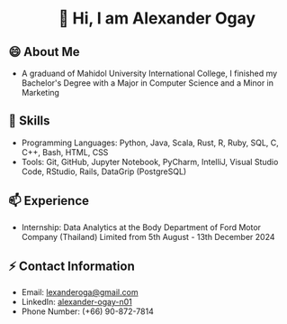 <div id="user-content-toc">
  <ul align="center" style="list-style: none;">
    <summary>
      <h1>👋 Hi, I am Alexander Ogay</h1>
     </summary>
  </ul>
</div>

## 😄 About Me
- A graduand of Mahidol University International College, I finished my Bachelor's Degree with a Major in Computer Science and a Minor in Marketing
## 🌱 Skills
- Programming Languages: Python, Java, Scala, Rust, R, Ruby, SQL, C, C++, Bash, HTML, CSS
- Tools: Git, GitHub, Jupyter Notebook, PyCharm, IntelliJ, Visual Studio Code, RStudio, Rails, DataGrip (PostgreSQL)
## 📫 Experience
- Internship: Data Analytics at the Body Department of Ford Motor Company (Thailand) Limited from 5th August - 13th December 2024
## ⚡ Contact Information
- Email: [lexanderoga@gmail.com](mailto:lexanderoga@gmail.com)
- LinkedIn: [alexander-ogay-n01](http://www.linkedin.com/in/alexander-ogay-n01)
- Phone Number: (+66) 90-872-7814

<!---
Alex-Oga/Alex-Oga is a ✨ special ✨ repository because its `README.md` (this file) appears on your GitHub profile.
You can click the Preview link to take a look at your changes.
--->
